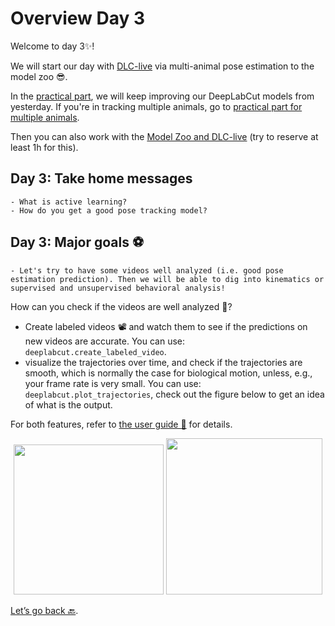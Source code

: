 # Overview Day 3

Welcome to day 3✨!

We will start our day with [DLC-live](Day3_Lectures.md) via multi-animal pose estimation to the model zoo 😎. 

In the [practical part](Day3_Practicals.md), we will keep improving our DeepLabCut models from yesterday. If you're in tracking multiple animals, go to [practical part for multiple animals](Day3_maPracticals.md).

Then you can also work with the [Model Zoo and DLC-live](Day3_ModelZoo.md) (try to reserve at least 1h for this).

## Day 3: Take home messages

```{Tip}
- What is active learning?
- How do you get a good pose tracking model?
```

## Day 3: Major goals ⚽️

```{important}
- Let's try to have some videos well analyzed (i.e. good pose estimation prediction). Then we will be able to dig into kinematics or supervised and unsupervised behavioral analysis!
```

How can you check if the videos are well analyzed 🤔?
- Create labeled videos 📽 and watch them to see if the predictions on new videos are accurate. You can use: `deeplabcut.create_labeled_video`.
- visualize the trajectories over time, and check if the trajectories are smooth, which is normally the case for biological motion, unless, e.g., your frame rate is very small. You can use: `deeplabcut.plot_trajectories`, check out the figure below to get an idea of what is the output.

For both features, refer to [the user guide 📕](https://github.com/DeepLabCut/DeepLabCut/blob/master/docs/standardDeepLabCut_UserGuide.md#k-plot-trajectories) for details.

<p align="center">
<img src="https://images.squarespace-cdn.com/content/v1/57f6d51c9f74566f55ecf271/1559946148685-WHDO5IG9MMCHU0T7RC62/ke17ZwdGBToddI8pDm48kEOb1vFO6oRDmR8SXh4iL21Zw-zPPgdn4jUwVcJE1ZvWEtT5uBSRWt4vQZAgTJucoTqqXjS3CfNDSuuf31e0tVG1gXK66ltnjKh4U2immgm7AVAdfOWODmXNLQLqbLRZ2DqWIIaSPh2v08GbKqpiV54/file0289.png?format=500w" height="240">
<img src="https://images.squarespace-cdn.com/content/v1/57f6d51c9f74566f55ecf271/1559939762886-CCB0R107I2HXAHZLHECP/ke17ZwdGBToddI8pDm48kNeA8e5AnyMqj80u4_mB0hV7gQa3H78H3Y0txjaiv_0fDoOvxcdMmMKkDsyUqMSsMWxHk725yiiHCCLfrh8O1z5QPOohDIaIeljMHgDF5CVlOqpeNLcJ80NK65_fV7S1UcpboONgOQYHLzaUWEI1Ir9fXt7Ehyn7DSgU3GCReAA-ZDqXZYzu2fuaodM4POSZ4w/plot_poses-01.png?format=1000w" height="250">
</p>


[Let’s go back 🔙](../README.md).
